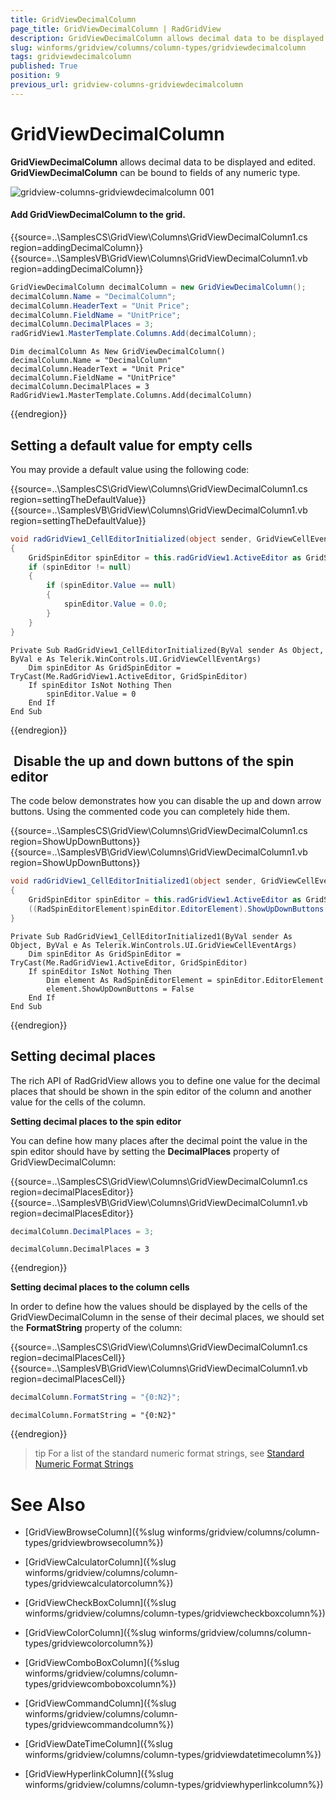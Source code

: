 ```yaml
---
title: GridViewDecimalColumn
page_title: GridViewDecimalColumn | RadGridView
description: GridViewDecimalColumn allows decimal data to be displayed and edited. GridViewDecimalColumn can be bound to fields of any numeric type. 
slug: winforms/gridview/columns/column-types/gridviewdecimalcolumn
tags: gridviewdecimalcolumn
published: True
position: 9
previous_url: gridview-columns-gridviewdecimalcolumn
---
```


# GridViewDecimalColumn

__GridViewDecimalColumn__ allows decimal data to be displayed and edited. __GridViewDecimalColumn__ can be bound to fields of any numeric type. 

![gridview-columns-gridviewdecimalcolumn 001](images/gridview-columns-gridviewdecimalcolumn001.png)

#### Add GridViewDecimalColumn to the grid.

{{source=..\SamplesCS\GridView\Columns\GridViewDecimalColumn1.cs region=addingDecimalColumn}} 
{{source=..\SamplesVB\GridView\Columns\GridViewDecimalColumn1.vb region=addingDecimalColumn}} 

````C#
GridViewDecimalColumn decimalColumn = new GridViewDecimalColumn();
decimalColumn.Name = "DecimalColumn";
decimalColumn.HeaderText = "Unit Price";
decimalColumn.FieldName = "UnitPrice";
decimalColumn.DecimalPlaces = 3;
radGridView1.MasterTemplate.Columns.Add(decimalColumn);

````
````VB.NET
Dim decimalColumn As New GridViewDecimalColumn()
decimalColumn.Name = "DecimalColumn"
decimalColumn.HeaderText = "Unit Price"
decimalColumn.FieldName = "UnitPrice"
decimalColumn.DecimalPlaces = 3
RadGridView1.MasterTemplate.Columns.Add(decimalColumn)

````

{{endregion}} 

## Setting a default value for empty cells

You may provide a default value using the following code:

{{source=..\SamplesCS\GridView\Columns\GridViewDecimalColumn1.cs region=settingTheDefaultValue}} 
{{source=..\SamplesVB\GridView\Columns\GridViewDecimalColumn1.vb region=settingTheDefaultValue}} 

````C#
void radGridView1_CellEditorInitialized(object sender, GridViewCellEventArgs e)
{
    GridSpinEditor spinEditor = this.radGridView1.ActiveEditor as GridSpinEditor;
    if (spinEditor != null)
    {
        if (spinEditor.Value == null)
        {
            spinEditor.Value = 0.0;
        }
    }
}

````
````VB.NET
Private Sub RadGridView1_CellEditorInitialized(ByVal sender As Object, ByVal e As Telerik.WinControls.UI.GridViewCellEventArgs)
    Dim spinEditor As GridSpinEditor = TryCast(Me.RadGridView1.ActiveEditor, GridSpinEditor)
    If spinEditor IsNot Nothing Then
        spinEditor.Value = 0
    End If
End Sub

````

{{endregion}} 


##  Disable the up and down buttons of the spin editor

The code below demonstrates how you can disable the up and down arrow buttons. Using the commented code you can completely hide them.

{{source=..\SamplesCS\GridView\Columns\GridViewDecimalColumn1.cs region=ShowUpDownButtons}} 
{{source=..\SamplesVB\GridView\Columns\GridViewDecimalColumn1.vb region=ShowUpDownButtons}} 

````C#
void radGridView1_CellEditorInitialized1(object sender, GridViewCellEventArgs e)
{
    GridSpinEditor spinEditor = this.radGridView1.ActiveEditor as GridSpinEditor;
    ((RadSpinEditorElement)spinEditor.EditorElement).ShowUpDownButtons = false;
}

````
````VB.NET
Private Sub RadGridView1_CellEditorInitialized1(ByVal sender As Object, ByVal e As Telerik.WinControls.UI.GridViewCellEventArgs)
    Dim spinEditor As GridSpinEditor = TryCast(Me.RadGridView1.ActiveEditor, GridSpinEditor)
    If spinEditor IsNot Nothing Then
        Dim element As RadSpinEditorElement = spinEditor.EditorElement
        element.ShowUpDownButtons = False
    End If
End Sub

````

{{endregion}} 

## Setting decimal places

The rich API of RadGridView allows you to define one value for the decimal places that should be shown in the spin editor of the column and another value for the cells of the column.

__Setting decimal places to the spin editor__

You can define how many places after the decimal point the value in the spin editor should have by setting the __DecimalPlaces__ property of GridViewDecimalColumn:

{{source=..\SamplesCS\GridView\Columns\GridViewDecimalColumn1.cs region=decimalPlacesEditor}} 
{{source=..\SamplesVB\GridView\Columns\GridViewDecimalColumn1.vb region=decimalPlacesEditor}} 

````C#
decimalColumn.DecimalPlaces = 3;

````
````VB.NET
decimalColumn.DecimalPlaces = 3

````

{{endregion}} 


__Setting decimal places to the column cells__

In order to define how the values should be displayed by the cells of the GridViewDecimalColumn in the sense of their decimal places, we should set the __FormatString__ property of the column:

{{source=..\SamplesCS\GridView\Columns\GridViewDecimalColumn1.cs region=decimalPlacesCell}} 
{{source=..\SamplesVB\GridView\Columns\GridViewDecimalColumn1.vb region=decimalPlacesCell}} 

````C#
decimalColumn.FormatString = "{0:N2}";

````
````VB.NET
decimalColumn.FormatString = "{0:N2}"

````

{{endregion}} 

>tip For a list of the standard numeric format strings, see [Standard Numeric Format Strings](http://msdn.microsoft.com/en-us/library/dwhawy9k.aspx)
>

# See Also
* [GridViewBrowseColumn]({%slug winforms/gridview/columns/column-types/gridviewbrowsecolumn%})

* [GridViewCalculatorColumn]({%slug winforms/gridview/columns/column-types/gridviewcalculatorcolumn%})

* [GridViewCheckBoxColumn]({%slug winforms/gridview/columns/column-types/gridviewcheckboxcolumn%})

* [GridViewColorColumn]({%slug winforms/gridview/columns/column-types/gridviewcolorcolumn%})

* [GridViewComboBoxColumn]({%slug winforms/gridview/columns/column-types/gridviewcomboboxcolumn%})

* [GridViewCommandColumn]({%slug winforms/gridview/columns/column-types/gridviewcommandcolumn%})

* [GridViewDateTimeColumn]({%slug winforms/gridview/columns/column-types/gridviewdatetimecolumn%})

* [GridViewHyperlinkColumn]({%slug winforms/gridview/columns/column-types/gridviewhyperlinkcolumn%})

